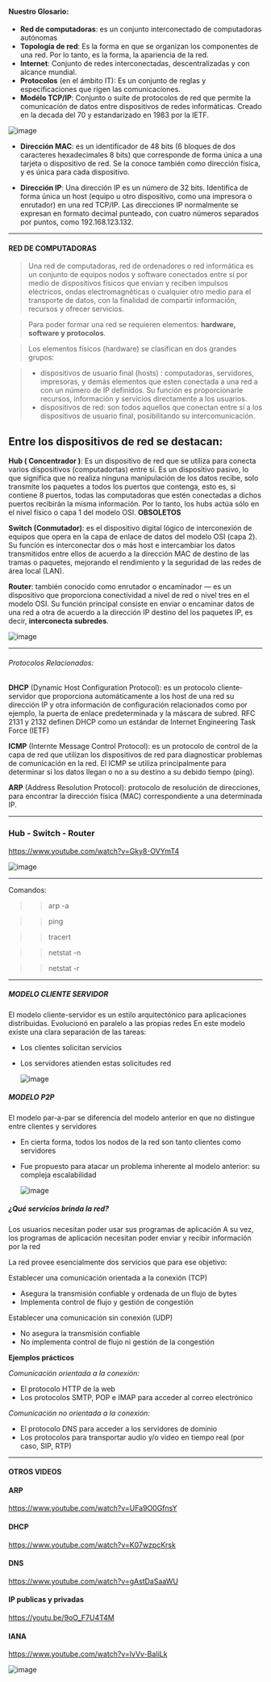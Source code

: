 #### Nuestro Glosario: 
* **Red de computadoras**: es un conjunto interconectado de computadoras autónomas
* **Topología de red**: Es la forma en que se organizan los componentes de una red. Por lo tanto, es la forma, la apariencia de la red.
* **Internet**: Conjunto de redes interconectadas, descentralizadas y con alcance mundial.
* **Protocolos** (en el ámbito IT): Es un conjunto de reglas y especificaciones que rígen las comunicaciones.
* **Modélo TCP/IP**: Conjunto o suite de protocolos de red que permite la comunicación de datos entre dispositivos de redes informáticas. Creado en la decada del 70 y estandarizado en 1983 por la IETF.

![image](https://github.com/lole-s/Testing-QA-CUAC/assets/84929029/1e18d924-c74e-441e-a580-90a51523dcb8)

* **Dirección MAC**: es un identificador de 48 bits (6 bloques de dos caracteres hexadecimales 8 bits) que corresponde de forma única a una tarjeta o dispositivo de red. Se la conoce también como dirección física, y es única para cada dispositivo.

* **Dirección IP**: Una dirección IP es un número de 32 bits. Identifica de forma única un host (equipo u otro dispositivo, como una impresora o enrutador) en una red TCP/IP. Las direcciones IP normalmente se expresan en formato decimal punteado, con cuatro números separados por puntos, como 192.168.123.132.
____

#### RED DE COMPUTADORAS

> Una red de computadoras, red de ordenadores o red informática es un conjunto de equipos nodos y software conectados entre sí por medio de dispositivos físicos que envían y reciben impulsos eléctricos, ondas electromagnéticas o cualquier otro medio para el transporte de datos, con la finalidad de compartir información, recursos y ofrecer servicios.

> Para poder formar una red se requieren elementos: **hardware, software y protocolos**.

> Los elementos físicos (hardware) se clasifican en dos grandes grupos:

>  * dispositivos de usuario final (hosts) : computadoras, servidores, impresoras, y demás elementos que esten conectada a una red a con un número de IP definidos. Su función es proporcionarle recursos, información y servicios directamente a los usuarios.
>  * dispositivos de red: son todos aquellos que conectan entre sí a los dispositivos de usuario final, posibilitando su intercomunicación.

## Entre los dispositivos de red se destacan:  

**Hub ( Concentrador )**: Es un dispositivo de red que se utiliza para conecta varios dispositivos (computadortas) entre sí. Es un dispositivo pasivo, lo que significa que no realiza ninguna manipulación de los datos recibe, solo transmite los paquetes a todos los puertos que contenga, esto es, si contiene 8 puertos, todas las computadoras que estén conectadas a dichos puertos recibirán la misma información. Por lo tanto, los hubs actúa sólo en el nivel físico o capa 1 del modelo OSI. **OBSOLETOS**
 
**Switch (Conmutador)**: es el dispositivo digital lógico de interconexión de equipos que opera en la capa de enlace de datos del modelo OSI (capa 2). Su función es interconectar dos o más host e intercambiar los datos transmitidos entre ellos de acuerdo a la dirección MAC de destino de las tramas o paquetes, mejorando el rendimiento y la seguridad de las redes de área local (LAN).

**Router**: también conocido como enrutador o encaminador — es un dispositivo que proporciona conectividad a nivel de red o nivel tres en el modelo OSI. Su función principal consiste en enviar o encaminar datos de una red a otra de acuerdo a la dirección IP destino del los paquetes IP, es decir, **interconecta subredes**.


![image](https://github.com/lole-s/Testing-QA-CUAC/assets/84929029/f42825c5-4971-4194-ac67-9f1920af0298)



____

###### Protocolos Relacionados: 

**DHCP** (Dynamic Host Configuration Protocol): es un protocolo cliente-servidor que proporciona automáticamente a los host de una red su dirección IP y otra información de configuración relacionados como por ejemplo, la puerta de enlace predeterminada y la máscara de subred. RFC 2131 y 2132 definen DHCP como un estándar de Internet Engineering Task Force (IETF)

**ICMP** (Internte Message Control Protocol): es un protocolo de control de la capa de red que utilizan los dispositivos de red para diagnosticar problemas de comunicación en la red. El ICMP se utiliza principalmente para determinar si los datos llegan o no a su destino a su debido tiempo (ping).

**ARP** (Address Resolution Protocol): protocolo de resolución de direcciones, para encontrar la dirección física (MAC) correspondiente a una determinada IP.

_____

### Hub - Switch - Router 
https://www.youtube.com/watch?v=Gky8-OVYmT4

![image](https://github.com/lole-s/Testing-QA-CUAC/assets/84929029/69285646-7b54-4644-ab2a-93b85211c20c)


___
Comandos: 

> >arp -a

> >ping 

> >tracert
 
> >netstat -n

> >netstat -r

____

##### MODELO CLIENTE SERVIDOR 
El modelo cliente-servidor es un estilo arquitectónico para aplicaciones distribuidas. 
Evolucionó en paralelo a las propias redes En este modelo existe una clara separación de las tareas:
  * Los clientes solicitan servicios
  * Los servidores atienden estas solicitudes red

    ![image](https://github.com/lole-s/Testing-QA-CUAC/assets/84929029/5228863d-9183-4b13-9b9a-de17b8c52776)

##### MODELO P2P 
El modelo par-a-par se diferencia del modelo anterior en que no distingue entre clientes y servidores
* En cierta forma, todos los nodos de la red son tanto clientes como servidores
* Fue propuesto para atacar un problema inherente al modelo anterior: su compleja escalabilidad

  ![image](https://github.com/lole-s/Testing-QA-CUAC/assets/84929029/80558730-07c3-4ae0-a83e-9e46153ca2cc)


##### ¿Qué servicios brinda la red?
Los usuarios necesitan poder usar sus programas de aplicación
A su vez, los programas de aplicación necesitan poder enviar y recibir información por la red

La red provee esencialmente dos servicios que para ese objetivo:

Establecer una comunicación orientada a la conexión (TCP)
  * Asegura la transmisión confiable y ordenada de un flujo de bytes
  * Implementa control de flujo y gestión de congestión

Establecer una comunicación sin conexión (UDP)
  * No asegura la transmisión confiable
  * No implementa control de flujo ni gestión de la congestión

**Ejemplos prácticos**

_Comunicación orientada a la conexión:_
 *   El protocolo HTTP de la web
 *   Los protocolos SMTP, POP e IMAP para acceder al correo electrónico

_Comunicación no orientada a la conexión:_
 *  El protocolo DNS para acceder a los servidores de dominio
 *  Los protocolos para transportar audio y/o video en tiempo real (por caso, SIP, RTP)
   
___
#### OTROS VIDEOS

#### ARP 
https://www.youtube.com/watch?v=UFa9O0GfnsY

#### DHCP           
https://www.youtube.com/watch?v=K07wzpcKrsk

#### DNS 
https://www.youtube.com/watch?v=gAstDaSaaWU

#### IP publicas y privadas
https://youtu.be/9oO_F7U4T4M

#### IANA
https://www.youtube.com/watch?v=IvVv-BaIiLk

![image](https://github.com/lole-s/Testing-QA-CUAC/assets/84929029/6341c88c-864d-4ab8-a88e-479d39dd4e1d)
